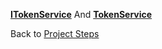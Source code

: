 [**ITokenService**](https://github.com/mrtabaa/HealthApp/blob/dotnet6/api/Interfaces/ITokenService.cs)
And
[**TokenService**](https://github.com/mrtabaa/HealthApp/blob/dotnet6/api/Services/TokenService.cs)

Back to [Project Steps](obsidian://open?vault=obsidian-class&file=Programming%2F0%20-%20Project%20Steps)